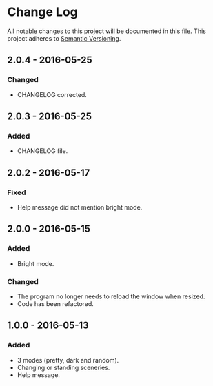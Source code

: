 # Change Log
All notable changes to this project will be documented in this file.
This project adheres to [Semantic Versioning](http://semver.org/).

## 2.0.4 - 2016-05-25
### Changed
- CHANGELOG corrected.

## 2.0.3 - 2016-05-25
### Added
- CHANGELOG file.

## 2.0.2 - 2016-05-17
### Fixed
- Help message did not mention bright mode.

## 2.0.0 - 2016-05-15
### Added
- Bright mode.

### Changed
- The program no longer needs to reload the window when resized.
- Code has been refactored.

## 1.0.0 - 2016-05-13
### Added
- 3 modes (pretty, dark and random).
- Changing or standing sceneries.
- Help message.
